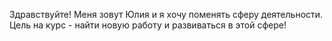 Здравствуйте!
Меня зовут Юлия и я хочу поменять сферу деятельности.
Цель на курс - найти новую работу и развиваться в этой сфере!